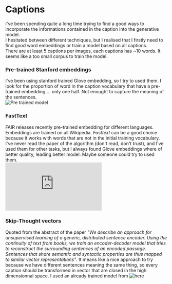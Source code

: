 # Captions
I've been spending quite a long time trying to find a good ways to incorporate the informations contained in the caption into the generative model.  
I hesitated between different techniques, but I realised that I firstly need to find good word embeddings or train a model based on all captions.  
There are at least 5 captions per images, each captions has ~10 words. It seems like a too small corpus to train the model.  
### Pre-trained Stanford embeddings
I've been using stanford trained Glove embedding, so I try to used them. I look for the proportion of word in the caption vocabulary that have a pre-trained embedding.... only one half. Not enought to capture the meaning of the sentences.  
![Pre trained model](http://nlp.stanford.edu/projects/glove/) 

### FastText
FAIR releases recently pre-trained embedding for different languages. Embeddings are trained on all Wikipedia. _Fasttext_ can be a good choice because it works with words that are not in the initial training vocabulary. I've never read the paper of the algorithm (don't read, don't trust), and I've used them for other tasks, but I always found Glove embeddings where of better quality, leading better model. Maybe someone could try to used them.  
![Pre trained model](https://github.com/facebookresearch/fastText/blob/master/pretrained-vectors.md)

### Skip-Thought vectors
Quoted from the abstract of the paper _"We describe an approach for unsupervised learning of a generic, distributed sentence encoder. Using the continuity of text from books, we train an encoder-decoder model that tries to reconstruct the surrounding sentences of an encoded passage. Sentences that share semantic and syntactic properties are thus mapped to similar vector representations"_. It means like a nice approach to try because we have different sentences meaning the same thing, so every caption should be transformed in vector that are closed in the high dimensionnal space. I used an already trained model from ![here](https://github.com/ryankiros/skip-thoughts)


